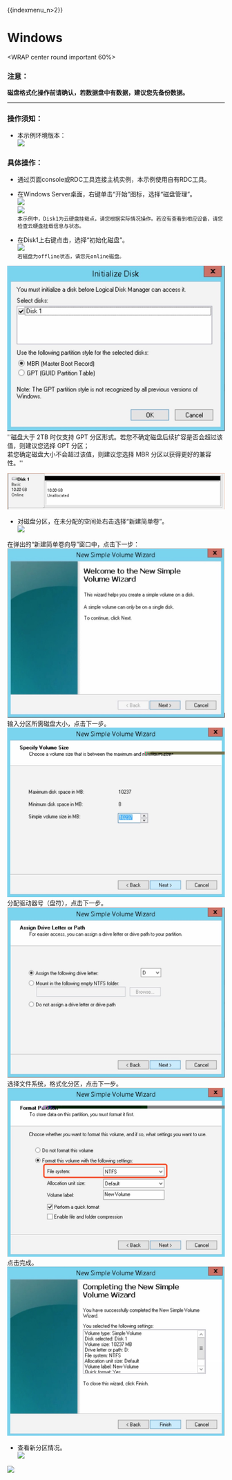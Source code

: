 {{indexmenu_n>2}}

# Windows

<WRAP center round important 60%>

### 注意：

**磁盘格式化操作前请确认，若数据盘中有数据，建议您先备份数据。** </WRAP>

-----

### 操作须知：

  * 本示例环境版本：  
    ![](/storage_cdn/udisk/userguide/format/image9.jpg)

### 具体操作：

* 通过页面console或RDC工具连接主机实例，本示例使用自有RDC工具。
* 在Windows Server桌面，右键单击“开始”图标，选择“磁盘管理”。  
    ![](/storage_cdn/udisk/userguide/format/image10.jpg)  
    ![](/storage_cdn/udisk/userguide/format/image11.jpg)  
    `本示例中，Disk1为云硬盘挂载点，请您根据实际情况操作。若没有查看到相应设备，请您检查云硬盘挂载信息与状态。`



* 在Disk1上右键点击，选择“初始化磁盘”。  
![](/storage_cdn/udisk/userguide/format/image12.jpg)  
    `若磁盘为offline状态，请您先online磁盘。`

![](/images/userguide/format/image13.jpg)  
''磁盘大于 2TB 时仅支持 GPT 分区形式。若您不确定磁盘后续扩容是否会超过该值，则建议您选择 GPT 分区；  
若您确定磁盘大小不会超过该值，则建议您选择 MBR 分区以获得更好的兼容性。''

![](/images/userguide/format/image14.jpg)

* 对磁盘分区，在未分配的空间处右击选择“新建简单卷”。  
![](/storage_cdn/udisk/userguide/format/image15.jpg)  

在弹出的“新建简单卷向导”窗口中，点击下一步：  
![](/images/userguide/format/image16.jpg)  
输入分区所需磁盘大小，点击下一步。  
![](/images/userguide/format/image17.jpg)  
分配驱动器号（盘符），点击下一步。  
![](/images/userguide/format/image18.jpg)  
选择文件系统，格式化分区，点击下一步。  
![](/images/userguide/format/image19.jpg)  
点击完成。  
![](/images/userguide/format/image20.jpg)  

* 查看新分区情况。  
![](/storage_cdn/udisk/userguide/format/image21.jpg)

![](/storage_cdn/udisk/userguide/format/image22.jpg)
